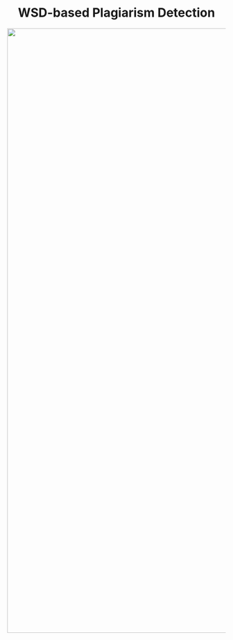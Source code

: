 <h1 align="center">WSD-based Plagiarism Detection</h1>

<a href="https://wsd-plag-check.streamlit.app"><img width="1392" src="https://github.com/1407arjun/wsd-plag-check/assets/76874556/88adbda7-f6be-4d2a-ad90-3f89aedbdacb"></a>

